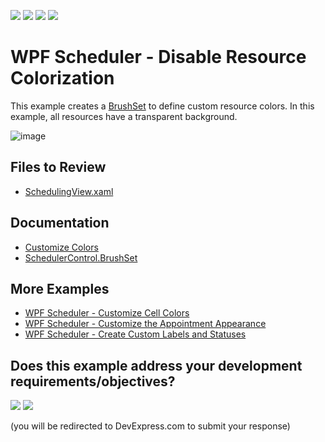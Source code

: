 <!-- default badges list -->
![](https://img.shields.io/endpoint?url=https://codecentral.devexpress.com/api/v1/VersionRange/243468048/22.2.2%2B)
[![](https://img.shields.io/badge/Open_in_DevExpress_Support_Center-FF7200?style=flat-square&logo=DevExpress&logoColor=white)](https://supportcenter.devexpress.com/ticket/details/T901409)
[![](https://img.shields.io/badge/📖_How_to_use_DevExpress_Examples-e9f6fc?style=flat-square)](https://docs.devexpress.com/GeneralInformation/403183)
[![](https://img.shields.io/badge/💬_Leave_Feedback-feecdd?style=flat-square)](#does-this-example-address-your-development-requirementsobjectives)
<!-- default badges end -->
# WPF Scheduler - Disable Resource Colorization

This example creates a [BrushSet](https://docs.devexpress.com/WPF/400994/controls-and-libraries/scheduler/appearance-customization#brush-palette) to define custom resource colors. In this example, all resources have a transparent background.

![image](https://github.com/DevExpress-Examples/how-to-disable-resource-colorization/assets/65009440/f19863cf-49ec-433b-81a3-76f64a00617d)

## Files to Review

* [SchedulingView.xaml](./CS/DXSample/Views/SchedulingView.xaml)

## Documentation

* [Customize Colors](https://docs.devexpress.com/WPF/400994/controls-and-libraries/scheduler/appearance-customization)
* [SchedulerControl.BrushSet](https://docs.devexpress.com/WPF/DevExpress.Xpf.Scheduling.SchedulerControl.BrushSet)

## More Examples

* [WPF Scheduler - Customize Cell Colors](https://github.com/DevExpress-Examples/how-to-set-the-cell-color-using-different-approaches-t604609)
* [WPF Scheduler - Customize the Appointment Appearance](https://github.com/DevExpress-Examples/how-to-customize-the-appointment-appearance-t545892)
* [WPF Scheduler - Create Custom Labels and Statuses](https://github.com/DevExpress-Examples/how-to-implement-custom-appointment-labels-and-statuses-t545719)
<!-- feedback -->
## Does this example address your development requirements/objectives?

[<img src="https://www.devexpress.com/support/examples/i/yes-button.svg"/>](https://www.devexpress.com/support/examples/survey.xml?utm_source=github&utm_campaign=wpf-scheduler-disable-resource-colorization&~~~was_helpful=yes) [<img src="https://www.devexpress.com/support/examples/i/no-button.svg"/>](https://www.devexpress.com/support/examples/survey.xml?utm_source=github&utm_campaign=wpf-scheduler-disable-resource-colorization&~~~was_helpful=no)

(you will be redirected to DevExpress.com to submit your response)
<!-- feedback end -->
